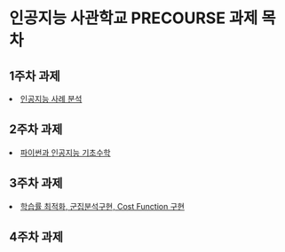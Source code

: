 # 인공지능 사관학교 PRECOURSE 과제 목차

## 1주차 과제
<li><a href="https://github.com/LeeSangMin96/Assignment/blob/master/1%EC%A3%BC%EC%B0%A8_%EA%B3%BC%EC%A0%9C.ipynb">
  인공지능 사례 분석</a></li>

## 2주차 과제
<li><a href="https://github.com/LeeSangMin96/Assignment/blob/master/2%E1%84%8C%E1%85%AE%E1%84%8E%E1%85%A1%E1%84%80%E1%85%AA%E1%84%8C%E1%85%A6.ipynb">
  파이썬과 인공지능 기초수학</a></li>
  
## 3주차 과제
<li><a href="https://github.com/LeeSangMin96/Assignment/blob/master/3%EC%A3%BC%EC%B0%A8_%EA%B3%BC%EC%A0%9C.ipynb">
  학습률 최적화, 군집분석구현, Cost Function 구현</a></li>

## 4주차 과제
